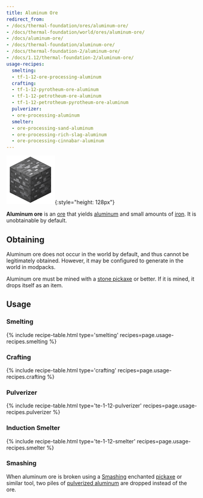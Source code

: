```yaml
---
title: Aluminum Ore
redirect_from:
- /docs/thermal-foundation/ores/aluminum-ore/
- /docs/thermal-foundation/world/ores/aluminum-ore/
- /docs/aluminum-ore/
- /docs/thermal-foundation/aluminum-ore/
- /docs/thermal-foundation-2/aluminum-ore/
- /docs/1.12/thermal-foundation-2/aluminum-ore/
usage-recipes:
  smelting:
  - tf-1-12-ore-processing-aluminum
  crafting:
  - tf-1-12-pyrotheum-ore-aluminum
  - tf-1-12-petrotheum-ore-aluminum
  - tf-1-12-petrotheum-pyrotheum-ore-aluminum
  pulverizer:
  - ore-processing-aluminum
  smelter:
  - ore-processing-sand-aluminum
  - ore-processing-rich-slag-aluminum
  - ore-processing-cinnabar-aluminum
---
```


![Aluminum ore](/assets/images/thermal-foundation-2/ore-aluminum.png){:style="height: 128px"}


**Aluminum ore** is an [ore](https://minecraft.wiki/w/Ore) that yields
[aluminum](../aluminum-ingot/) and small amounts of
[iron](https://minecraft.wiki/w/Iron_Ingot). It is unobtainable by
default.


Obtaining
---------

Aluminum ore does not occur in the world by default, and thus cannot be
legitimately obtained. However, it may be configured to generate in the world in
modpacks.

Aluminum ore must be mined with a [stone
pickaxe](https://minecraft.wiki/w/Pickaxe) or better. If it is mined, it
drops itself as an item.


Usage
-----

### Smelting
{% include recipe-table.html type='smelting' recipes=page.usage-recipes.smelting %}

### Crafting
{% include recipe-table.html type='crafting' recipes=page.usage-recipes.crafting %}

### Pulverizer
{% include recipe-table.html type='te-1-12-pulverizer' recipes=page.usage-recipes.pulverizer %}

### Induction Smelter
{% include recipe-table.html type='te-1-12-smelter' recipes=page.usage-recipes.smelter %}

### Smashing
When aluminum ore is broken using a [Smashing](../../cofh-core/smashing/)
enchanted [pickaxe](https://minecraft.wiki/w/Pickaxe) or similar tool,
two piles of [pulverized
aluminum](../pulverized-aluminum/) are dropped instead of
the ore.
